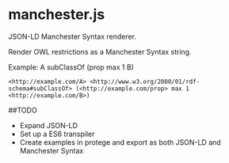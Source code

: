 # manchester.js
JSON-LD Manchester Syntax renderer.

Render OWL restrictions as a Manchester Syntax string.

Example: 
A subClassOf (prop max 1 B)

```<http://example.com/A> <http://www.w3.org/2000/01/rdf-schema#subClassOf> (<http://example.com/prop> max 1 <http://example.com/B>)```


##TODO
 - Expand JSON-LD
 - Set up a ES6 transpiler
 - Create examples in protege and export as both JSON-LD and Manchester Syntax

